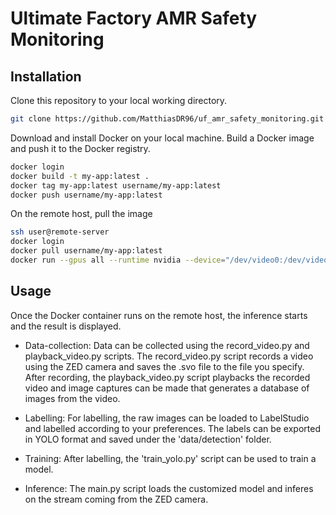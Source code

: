 # Ultimate Factory AMR Safety Monitoring

## Installation

Clone this repository to your local working directory.

```bash
git clone https://github.com/MatthiasDR96/uf_amr_safety_monitoring.git
```

Download and install Docker on your local machine. Build a Docker image and push it to the Docker registry.

```bash
docker login
docker build -t my-app:latest .  
docker tag my-app:latest username/my-app:latest 
docker push username/my-app:latest     
```

On the remote host, pull the image

```bash
ssh user@remote-server
docker login
docker pull username/my-app:latest
docker run --gpus all --runtime nvidia --device="/dev/video0:/dev/video0" username/my-app:latest 
```
## Usage

Once the Docker container runs on the remote host, the inference starts and the result is displayed. 

* Data-collection: Data can be collected using the record_video.py and playback_video.py scripts. The record_video.py script records a video using the ZED camera and saves the .svo file to the file you specify. After recording, the playback_video.py script playbacks the recorded video and image captures can be made that generates a database of images from the video. 

* Labelling: For labelling, the raw images can be loaded to LabelStudio and labelled according to your preferences. The labels can be exported in YOLO format and saved under the 'data/detection' folder. 

* Training: After labelling, the 'train_yolo.py' script can be used to train a model. 

* Inference: The main.py script loads the customized model and inferes on the stream coming from the ZED camera. 